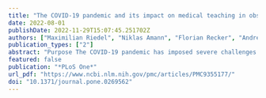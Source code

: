 ```yaml
---
title: "The COVID-19 pandemic and its impact on medical teaching in obstetrics and gynecology—A nationwide expert survey among teaching coordinators at German university hospitals"
date: 2022-08-01
publishDate: 2022-11-29T15:07:45.251702Z
authors: ["Maximilian Riedel", "Niklas Amann", "Florian Recker", "André Hennigs", "Sabine Heublein", "Bastian Meyer", "Anne Karge", "Gabriel Eisenkolb", "Jacqueline Lammert", "Anna Graf", "Evelyn Klein", "Martin Weiss", "Fabian Riedel"]
publication_types: ["2"]
abstract: "Purpose The COVID-19 pandemic has imposed severe challenges on medical education at German university hospitals. In this first German nationwide expert survey, we addressed the responsible university teaching coordinators in obstetrics and gynecology departments and investigated their experiences during the pandemic as well as their opinions on future developments, especially with regard to the broader implementation of e-learning in the standard curriculum.  Methods The questionnaire included 42 items and was disseminated among teaching coordinators at all 41 departments of obstetrics and gynecology at German university hospitals via an email that included a weblink to the online survey provider. Responses were collected between 19 April and 7 June 2021.  Results In total, 30 responses were collected from 41 departments across Germany and their respective teaching coordinators in obstetrics and gynecology. The general opinion of the medical teaching provided during the pandemic was positive, whereas the teaching quality in practical skills was considered inferior and not equivalent to the standard face-to-face curriculum. Lectures and seminars had to be substituted by remote-learning alternatives, while clinical clerkships were reduced in length and provided less patient contact. Students in their final year experienced only a few differences in the clinical and teaching routine. Teaching coordinators in obstetrics and gynecology stated that they intend to incorporate more e-learning into the curriculum in the future.  Conclusion The medical educators’ views presented here may help to complement the already-thoroughly investigated experiences of students under the restrictions of the COVID-19 pandemic. Medical educators in obstetrics and gynecology at German university hospitals have successfully established online and hybrid teaching alternatives to their standard face-to-face courses. Building on recent experiences, digitalization could help to improve future medical education."
featured: false
publication: "*PLoS One*"
url_pdf: "https://www.ncbi.nlm.nih.gov/pmc/articles/PMC9355177/"
doi: "10.1371/journal.pone.0269562"
---
```


